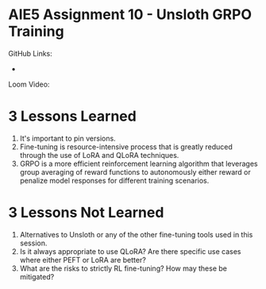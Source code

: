 # AIE5 Assignment 10 - Unsloth GRPO Training

GitHub Links: 

* 

Loom Video: 

# 3 Lessons Learned

1. It's important to pin versions.
2. Fine-tuning is resource-intensive process that is greatly reduced through the use of LoRA and QLoRA techniques.
3. GRPO is a more efficient reinforcement learning algorithm that leverages group averaging of reward functions to autonomously either reward or penalize model responses for different training scenarios. 

# 3 Lessons Not Learned

1. Alternatives to Unsloth or any of the other fine-tuning tools used in this session.
2. Is it always appropriate to use QLoRA? Are there specific use cases where either PEFT or LoRA are better?
3. What are the risks to strictly RL fine-tuning? How may these be mitigated?
